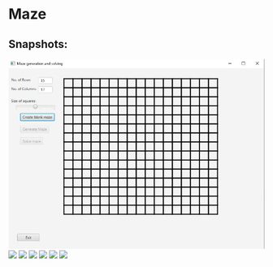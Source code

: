 # Maze


## Snapshots:

![](https://github.com/mhmdar/Maze/blob/master/maze_screenshots/Capture1.JPG)
![](https://github.com/mhmdar/Maze/tree/master/maze_screenshots/Capture1.JPG)
![](https://github.com/mhmdar/Maze/tree/master/maze_screenshots/Capture2.JPG)
![](https://github.com/mhmdar/Maze/tree/master/maze_screenshots/Capture3.JPG)
![](https://github.com/mhmdar/Maze/tree/master/maze_screenshots/Capture4.JPG)
![](https://github.com/mhmdar/Maze/tree/master/maze_screenshots/Capture5.JPG)
![](https://github.com/mhmdar/Maze/tree/master/maze_screenshots/Capture6.JPG)

